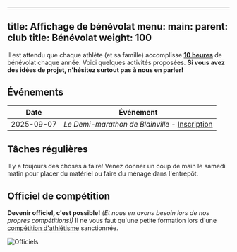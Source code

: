 
---
title: Affichage de bénévolat
menu:
  main:
    parent: club
    title: Bénévolat
    weight: 100
---

Il est attendu que chaque athlète (et sa famille) accomplisse [**10 heures**](/inscription/#benevolat) de bénévolat chaque année. Voici quelques activités proposées. **Si vous avez des idées de projet, n'hésitez surtout pas à nous en parler!**

## Événements

<!--
{{< note >}}
_Il n’y a pas d’événements de bénévolat à venir pour l’instant._
{{< /note >}}
-->
| Date         | Événement                                                                                           |
| ------------ |-----------------------------------------------------------------------------------------------------|
| 2025-09-07   | _Le Demi-marathon de Blainville_ - [Inscription](https://www.demimarathondeblainville.com/benevoles) |


## Tâches régulières

Il y a toujours des choses à faire! Venez donner un coup de main le samedi matin pour placer du matériel ou faire du ménage dans l'entrepôt.

## Officiel de compétition

**Devenir officiel, c'est possible!** _(Et nous en avons besoin lors de nos propres compétitions!)_ Il ne vous faut qu'une petite formation lors d'une [compétition d'athlétisme](athletisme-quebec.ca/calendrier-et-resultats.php) sanctionnée.

![Officiels](/img/officiels.jpg)

